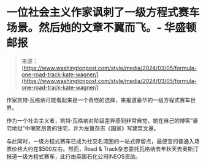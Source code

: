 <!--yml

category: 未分类

date: 2024-05-27 14:40:14

-->

# 一位社会主义作家讽刺了一级方程式赛车场景。然后她的文章不翼而飞。- 华盛顿邮报

> 来源：[https://www.washingtonpost.com/style/media/2024/03/05/formula-one-road-track-kate-wagner/](https://www.washingtonpost.com/style/media/2024/03/05/formula-one-road-track-kate-wagner/)

作家凯特·瓦格纳可能看起来是一个奇怪的选择，来报道豪华的一级方程式赛车世界。

作为一个社会主义者，凯特·瓦格纳对阶级差异感到非常自觉，她在自己的博客“豪宅地狱”中嘲笑昂贵的住宅，并为左翼杂志《国家》写建筑文章。

与此同时，一级方程式赛车已成为社交名流圈的一站式停留点，最便宜的普通入场票价格大约在$500左右。然而，Road & Track杂志委托瓦格纳去年秋天去奥斯汀报道一级方程式赛车，此行由英国石化公司INEOS资助。
